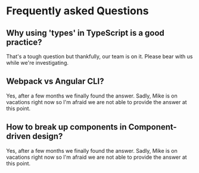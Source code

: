 # Frequently asked Questions

## Why using 'types' in TypeScript is a good practice?

That's a tough question but thankfully, our team is on it. Please bear with us while we're investigating.

## Webpack vs Angular CLI?

Yes, after a few months we finally found the answer. Sadly, Mike is on vacations right now so I'm afraid we are not able to provide the answer at this point.

## How to break up components in Component-driven design?

Yes, after a few months we finally found the answer. Sadly, Mike is on vacations right now so I'm afraid we are not able to provide the answer at this point.




